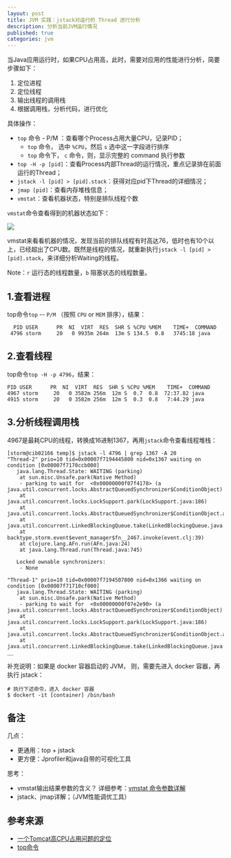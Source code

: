 ```yaml
---
layout: post
title: JVM 实践：jstack对运行的 Thread 进行分析
description: 分析当前JVM运行情况
published: true
categories: jvm
---
```



当Java应用运行时，如果CPU占用高，此时，需要对应用的性能进行分析，简要步骤如下：

1. 定位进程
2. 定位线程
3. 输出线程的调用栈
4. 根据调用栈，分析代码，进行优化

具体操作：

* `top` 命令 - P/M ：查看哪个Process占用大量CPU，记录PID；
	* `top` 命令， 选中 `%CPU`，然后 `s` 选中这一字段进行排序
	* `top` 命令下， `c` 命令，则，显示完整的 command 执行参数
* `top -H -p [pid]`：查看Process内部Thread的运行情况，重点记录排在前面运行的Thread；
* `jstack -l [pid] > [pid].stack`：获得对应pid下Thread的详细情况；
* `jmap [pid]`：查看内存堆栈信息；
* `vmstat`：查看机器状态，特别是排队线程个数

`vmstat`命令查看得到的机器状态如下：

![](/images/jstack-thread-analysis/vmstat.png)

vmstat来看看机器的情况，发现当前的排队线程有时高达76，低时也有10个以上，已经超出了CPU数。既然是线程的情况，就重新执行`jstack -l [pid] > [pid].stack`，来详细分析Waiting的线程。

Note：`r` 运行态的线程数量，`b` 阻塞状态的线程数量。

## 1.查看进程

top命令`top` -- `P/M` （按照 `CPU` or `MEM` 排序），结果：

```
  PID USER      PR  NI  VIRT  RES  SHR S %CPU %MEM    TIME+  COMMAND                                                                   
 4796 storm     20   0 9935m 264m  13m S 134.5  0.8   3745:18 java  
```

## 2.查看线程

top命令`top -H -p 4796`，结果：

	PID USER      PR  NI  VIRT  RES  SHR S %CPU %MEM    TIME+  COMMAND                                                                     
	4967 storm     20   0 3582m 256m  12m S  0.7  0.8  72:37.82 java
	4915 storm     20   0 3582m 256m  12m S  0.3  0.8   7:44.29 java      

	
## 3.分析线程调用栈

4967是最耗CPU的线程，转换成16进制1367，再用`jstack`命令查看线程堆栈：

	[storm@cib02166 temp]$ jstack -l 4796 | grep 1367 -A 20 
	"Thread-2" prio=10 tid=0x00007f7194445800 nid=0x1367 waiting on condition [0x00007f7170ccb000]
	   java.lang.Thread.State: WAITING (parking)
		at sun.misc.Unsafe.park(Native Method)
		- parking to wait for  <0x00000000f07f4178> (a java.util.concurrent.locks.AbstractQueuedSynchronizer$ConditionObject)
		at java.util.concurrent.locks.LockSupport.park(LockSupport.java:186)
		at java.util.concurrent.locks.AbstractQueuedSynchronizer$ConditionObject.await(AbstractQueuedSynchronizer.java:2043)
		at java.util.concurrent.LinkedBlockingQueue.take(LinkedBlockingQueue.java:442)
		at backtype.storm.event$event_manager$fn__2467.invoke(event.clj:39)
		at clojure.lang.AFn.run(AFn.java:24)
		at java.lang.Thread.run(Thread.java:745)

	   Locked ownable synchronizers:
		- None

	"Thread-1" prio=10 tid=0x00007f7194507800 nid=0x1366 waiting on condition [0x00007f71710cf000]
	   java.lang.Thread.State: WAITING (parking)
		at sun.misc.Unsafe.park(Native Method)
		- parking to wait for  <0x00000000f07e2e90> (a java.util.concurrent.locks.AbstractQueuedSynchronizer$ConditionObject)
		at java.util.concurrent.locks.LockSupport.park(LockSupport.java:186)
		at java.util.concurrent.locks.AbstractQueuedSynchronizer$ConditionObject.await(AbstractQueuedSynchronizer.java:2043)
		at java.util.concurrent.LinkedBlockingQueue.take(LinkedBlockingQueue.java:442)  __
	

补充说明：如果是 docker 容器启动的 JVM， 则，需要先进入 docker 容器，再执行 jstack：

```
# 执行下述命令，进入 docker 容器
$ dockert -it [container] /bin/bash
```

## 备注

几点：

* 更通用：top + jstack
* 更方便：Jprofiler和java自带的可视化工具




思考：

* vmstat输出结果参数的含义？ 详细参考：[vmstat 命令参数详解
](http://blog.csdn.net/zhuying_linux/article/details/7336869)
* jstack、jmap详解；（JVM性能调优工具）






## 参考来源

* [一个Tomcat高CPU占用问题的定位][一个Tomcat高CPU占用问题的定位]
* [top命令](http://ningg.top/linux-top/)









[NingG]:    http://ningg.github.com  "NingG"

[一个Tomcat高CPU占用问题的定位]:		http://www.jmatrix.org/java/771.html









